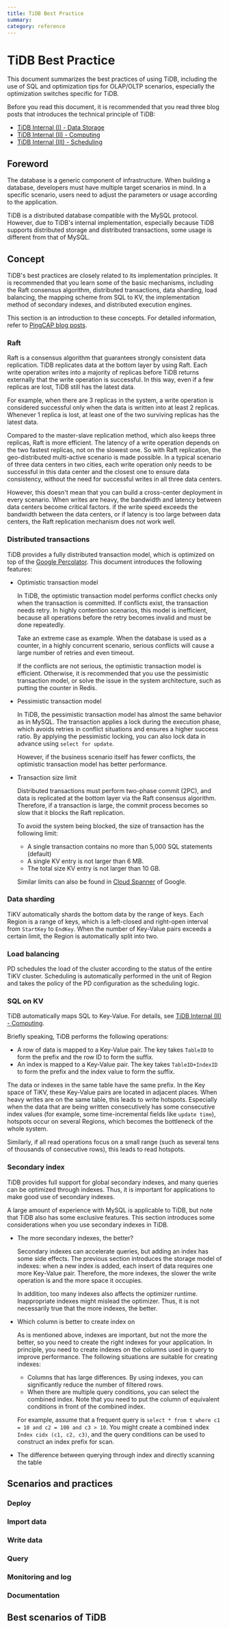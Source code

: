 ```yaml
---
title: TiDB Best Practice
summary:
category: reference
---
```


# TiDB Best Practice

This document summarizes the best practices of using TiDB, including the use of SQL and optimization tips for OLAP/OLTP scenarios, especially the optimization switches specific for TiDB.

Before you read this document, it is recommended that you read three blog posts that introduces the technical principle of TiDB:

* [TiDB Internal (I) - Data Storage](https://pingcap.com/blog/2017-07-11-tidbinternal1/)
* [TiDB Internal (II) - Computing](https://pingcap.com/blog/2017-07-11-tidbinternal2/)
* [TiDB Internal (III) - Scheduling](https://pingcap.com/blog/2017-07-20-tidbinternal3/)

## Foreword

The database is a generic component of infrastructure. When building a database, developers must have multiple target scenarios in mind. In a specific scenario, users need to adjust the parameters or usage according to the application.

TiDB is a distributed database compatible with the MySQL protocol. However, due to TiDB's internal implementation, especially because TiDB supports distributed storage and distributed transactions, some usage is different from that of MySQL.

## Concept

TiDB's best practices are closely related to its implementation principles. It is recommended that you learn some of the basic mechanisms, including the Raft consensus algorithm, distributed transactions, data sharding, load balancing, the mapping scheme from SQL to KV, the implementation method of secondary indexes, and distributed execution engines.

This section is an introduction to these concepts. For detailed information, refer to [PingCAP blog posts](https://pingcap.com/blog/).

### Raft

Raft is a consensus algorithm that guarantees strongly consistent data replication. TiDB replicates data at the bottom layer by using Raft. Each write operation writes into a majority of replicas before TiDB returns externally that the write operation is successful. In this way, even if a few replicas are lost, TiDB still has the latest data.

For example, when there are 3 replicas in the system, a write operation is considered successful only when the data is written into at least 2 replicas. Whenever 1 replica is lost, at least one of the two surviving replicas has the latest data.

Compared to the master-slave replication method, which also keeps three replicas, Raft is more efficient. The latency of a write operation depends on the two fastest replicas, not on the slowest one. So with Raft replication, the geo-distributed multi-active scenario is made possible. In a typical scenario of three data centers in two cities, each write operation only needs to be successful in this data center and the closest one to ensure data consistency, without the need for successful writes in all three data centers.

However, this doesn't mean that you can build a cross-center deployment in every scenario. When writes are heavy, the bandwidth and latency between data centers become critical factors. if the write speed exceeds the bandwidth between the data centers, or if latency is too large between data centers, the Raft replication mechanism does not work well.

### Distributed transactions

TiDB provides a fully distributed transaction model, which is optimized on top of the [Google Percolator](https://research.google.com/pubs/pub36726.html). This document introduces the following features:

* Optimistic transaction model

    In TiDB, the optimistic transaction model performs conflict checks only when the transaction is committed. If conflicts exist, the transaction needs retry. In highly contention scenarios, this model is inefficient, because all operations before the retry becomes invalid and must be done repeatedly.

    Take an extreme case as example. When the database is used as a counter, in a highly concurrent scenario, serious conflicts will cause a large number of retries and even timeout.
    
    If the conflicts are not serious, the optimistic transaction model is efficient. Otherwise, it is recommended that you use the pessimistic transaction model, or solve the issue in the system architecture, such as putting the counter in Redis.

* Pessimistic transaction model

    In TiDB, the pessimistic transaction model has almost the same behavior as in MySQL. The transaction applies a lock during the execution phase, which avoids retries in conflict situations and ensures a higher success ratio. By applying the pessimistic locking, you can also lock data in advance using `select for update`.
    
    However, if the business scenario itself has fewer conflicts, the optimistic transaction model has better performance.

* Transaction size limit

    Distributed transactions must perform two-phase commit (2PC), and data is replicated at the bottom layer via the Raft consensus algorithm. Therefore, if a transaction is large, the commit process becomes so slow that it blocks the Raft replication.

    To avoid the system being blocked, the size of transaction has the following limit:

    - A single transaction contains no more than 5,000 SQL statements (default)
    - A single KV entry is not larger than 6 MB.
    - The total size KV entry is not larger than 10 GB.

    Similar limits can also be found in [Cloud Spanner](https://cloud.google.com/spanner/quotas) of Google.

### Data sharding

TiKV automatically shards the bottom data by the range of keys. Each Region is a range of keys, which is a left-closed and right-open interval from `StartKey` to `EndKey`. When the number of Key-Value pairs exceeds a certain limit, the Region is automatically split into two.

### Load balancing

PD schedules the load of the cluster according to the status of the entire TiKV cluster. Scheduling is automatically performed in the unit of Region and takes the policy of the PD configuration as the scheduling logic.

### SQL on KV

TiDB automatically maps SQL to Key-Value. For details, see [TiDB Internal (II) - Computing](https://pingcap.com/blog/2017-07-11-tidbinternal2/).

Briefly speaking, TiDB performs the following operations:

* A row of data is mapped to a Key-Value pair. The key takes `TableID` to form the prefix and the row ID to form the suffix.
* An index is mapped to a Key-Value pair. The key takes `TableID+IndexID` to form the prefix and the index value to form the suffix.

The data or indexes in the same table have the same prefix. In the Key space of TiKV, these Key-Value pairs are located in adjacent places. When heavy writes are on the same table, this leads to write hotspots. Especially when the data that are being written consecutively has some consecutive index values (for example, some time-incremental fields like `update time`), hotspots occur on several Regions, which becomes the bottleneck of the whole system.

Similarly, if all read operations focus on a small range (such as several tens of thousands of consecutive rows), this leads to read hotspots.

### Secondary index

TiDB provides full support for global secondary indexes, and many queries can be optimized through indexes. Thus, it is important for applications to make good use of secondary indexes.

A large amount of experience with MySQL is applicable to TiDB, but note that TiDB also has some exclusive features. This section introduces some considerations when you use secondary indexes in TiDB.

* The more secondary indexes, the better?

    Secondary indexes can accelerate queries, but adding an index has some side effects. The previous section introduces the storage model of indexes: when a new index is added, each insert of data requires one more Key-Value pair. Therefore, the more indexes, the slower the write operation is and the more space it occupies.

    In addition, too many indexes also affects the optimizer runtime. Inappropriate indexes might mislead the optimizer. Thus, it is not necessarily true that the more indexes, the better.

* Which column is better to create index on

    As is mentioned above, indexes are important, but not the more the better, so you need to create the right indexes for your application. In principle, you need to create indexes on the columns used in query to improve performance. The following situations are suitable for creating indexes:

    - Columns that has large differences. By using indexes, you can significantly reduce the number of filtered rows.
    - When there are multiple query conditions, you can select the combined index. Note that you need to put the column of equivalent conditions in front of the combined index.

    For example, assume that a frequent query is `select * from t where c1 = 10 and c2 = 100 and c3 > 10`. You might create a combined index `Index cidx (c1, c2, c3)`, and the query conditions can be used to construct an index prefix for scan.

* The difference between querying through index and directly scanning the table



## Scenarios and practices

### Deploy

### Import data

### Write data 

### Query

### Monitoring and log

### Documentation

## Best scenarios of TiDB 